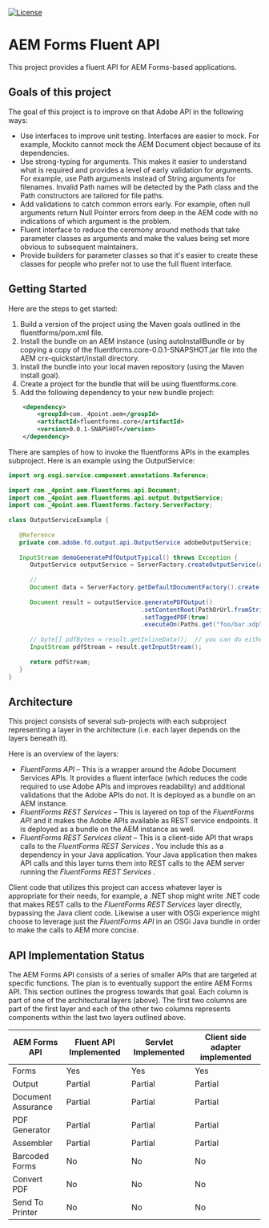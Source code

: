 [![License](https://img.shields.io/badge/License-Apache%202.0-blue.svg)](https://opensource.org/licenses/Apache-2.0)

# AEM Forms Fluent API

This project provides a fluent API for AEM Forms-based applications.

## Goals of this project

The goal of this project is to improve on that Adobe API in the following ways:

* Use interfaces to improve unit testing.  Interfaces are easier to mock.  For example, Mockito cannot mock the AEM Document object because of its dependencies. 
* Use strong-typing for arguments.  This makes it easier to understand what is required and provides a level of early validation for arguments.  For example, use Path arguments instead of String arguments for filenames.  Invalid Path names will be detected by the Path class and the Path constructors are tailored for file paths.
* Add validations to catch common errors early.  For example, often null arguments return Null Pointer errors from deep in the AEM code with no indications of which argument is the problem.
* Fluent interface to reduce the ceremony around methods that take parameter classes as arguments and make the values being set more obvious to subsequent maintainers.
* Provide builders for parameter classes so that it's easier to create these classes for people who prefer not to use the full fluent interface.

## Getting Started

Here are the steps to get started:
1. Build a version of the project using the Maven goals outlined in the fluentforms/pom.xml file.
1. Install the bundle on an AEM instance (using autoInstallBundle or by copying a copy of the fluentforms.core-0.0.1-SNAPSHOT.jar file into the AEM crx-quickstart/install directory.
1. Install the bundle into your local maven repository (using the Maven install goal).
1. Create a project for the bundle that will be using fluentforms.core.
1. Add the following dependency to your new bundle project:

```xml
    <dependency>
        <groupId>com._4point.aem</groupId>
        <artifactId>fluentforms.core</artifactId>
        <version>0.0.1-SNAPSHOT</version>
    </dependency>
```

There are samples of how to invoke the fluentforms APIs in the examples subproject.  Here is an example using the OutputService:

```java
import org.osgi.service.component.annotations.Reference;
 
import com._4point.aem.fluentforms.api.Document;
import com._4point.aem.fluentforms.api.output.OutputService;
import com._4point.aem.fluentforms.factory.ServerFactory;
 
class OutputServiceExample {
 
   @Reference
   private com.adobe.fd.output.api.OutputService adobeOutputService;
 
   InputStream demoGeneratePdfOutputTypical() throws Exception {
      OutputService outputService = ServerFactory.createOutputService(adobeOutputService);
 
      // 
      Document data = ServerFactory.getDefaultDocumentFactory().create(sampleData.getBytes());
 
      Document result = outputService.generatePDFOutput()
                                     .setContentRoot(PathOrUrl.fromString("crx:/content/dam/formsanddocuments/"))
                                     .setTaggedPDF(true)
                                     .executeOn(Paths.get("foo/bar.xdp"), data );
 
      // byte[] pdfBytes = result.getInlineData();	// you can do either of these but not both.
      InputStream pdfStream = result.getInputStream();
 
      return pdfStream;
   }
}
```

## Architecture

This project consists of several sub-projects with each subproject representing a layer in the architecture (i.e. each layer depends on the layers beneath it).

Here is an overview of the layers:
* _FluentForms API_  – This is a wrapper around the Adobe Document Services APIs.  It provides a fluent interface (which reduces the code required to use Adobe APIs and improves readability) and additional validations that the Adobe APIs do not.  It is deployed as a bundle on an AEM instance.
* _FluentForms REST Services_  – This is layered on top of the  _FluentForms API_  and it makes the Adobe APIs available as REST service endpoints.  It is deployed as a bundle on the AEM instance as well.
* _FluentForms REST Services client_  – This is a client-side API that wraps calls to the  _FluentForms REST Services_ .  You include this as a dependency in your Java application.  Your Java application then makes API calls and this layer turns them into REST calls to the AEM server running the  _FluentForms REST Services_ .

Client code that utilizes this project can access whatever layer is appropriate for their needs, for example, a .NET shop might write .NET code that makes REST calls to the  _FluentForms REST Services_  layer directly, bypassing the Java client code.  Likewise a user with OSGi experience might choose to leverage just the  _FluentForms API_  in an OSGi Java bundle in order to make the calls to AEM more concise.

## API Implementation Status

The AEM Forms API consists of a series of smaller APIs that are targeted at specific functions.  The plan is to eventually support the entire AEM Forms API.  This section outlines the progress towards that goal.  Each column is part of one of the architectural layers (above).  The first two columns are part of the first layer and each of the other two columns represents components within the last two layers outlined above.

| AEM Forms API | Fluent API Implemented | Servlet Implemented | Client side adapter implemented |
| ------------- | ---------------------- | ------------------- | ------------------------------- |
| Forms | Yes | Yes | Yes |
| Output | Partial | Partial | Partial |
| Document Assurance | Partial | Partial | Partial |
| PDF Generator | Partial | Partial | Partial |
| Assembler | Partial | Partial | Partial |
| Barcoded Forms | No | No | No |
| Convert PDF | No | No | No |
| Send To Printer | No | No | No |
